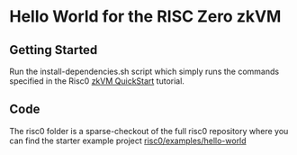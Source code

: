 # Hello World for the RISC Zero zkVM


## Getting Started

Run the install-dependencies.sh script which simply runs the commands specified in the Risc0 [zkVM QuickStart](https://dev.risczero.com/api/zkvm/quickstart) tutorial.

## Code 

The risc0 folder is a sparse-checkout of the full risc0 repository where you can find the starter example project [risc0/examples/hello-world](risc0/examples/hello-world)


